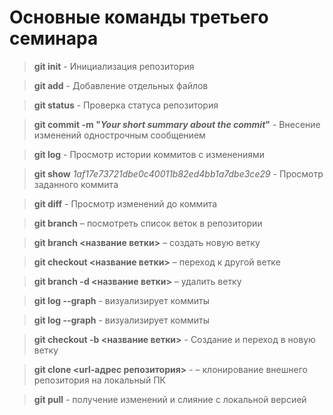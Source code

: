# Основные команды третьего семинара


> **git init** - Инициализация репозитория

> **git add** - Добавление отдельных файлов

> **git status** - Проверка статуса репозитория

> **git commit -m "*Your short summary about the commit*"** - Внесение изменений однострочным сообщением

> **git log** - Просмотр истории коммитов с изменениями

> **git show** *1af17e73721dbe0c40011b82ed4bb1a7dbe3ce29* - Просмотр заданного коммита

> **git diff** - Просмотр изменений до коммита


> **git branch** – посмотреть список веток в репозитории


> **git branch <название ветки>** – создать новую ветку


> **git checkout <название ветки>** – переход к другой ветке

> **git branch -d <название ветки>** – удалить ветку

> **git log --graph** - визуализирует коммиты

> **git log --graph** - визуализирует коммиты

> **git checkout -b <название ветки>** - Создание и переход в новую ветку

> **git clone <url-адрес репозитория>** - – клонирование внешнего репозитория на локальный ПК

> **git pull** - получение изменений и слияние с локальной версией
